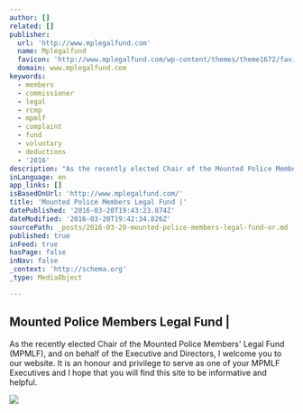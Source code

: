 ```yaml
---
author: []
related: []
publisher:
  url: 'http://www.mplegalfund.com'
  name: Mplegalfund
  favicon: 'http://www.mplegalfund.com/wp-content/themes/theme1672/favicon.ico'
  domain: www.mplegalfund.com
keywords:
  - members
  - commissioner
  - legal
  - rcmp
  - mpmlf
  - complaint
  - fund
  - voluntary
  - deductions
  - '2016'
description: "As the recently elected Chair of the Mounted Police Members' Legal Fund (MPMLF), and on behalf of the Executive and Directors, I welcome you to our website. It is an honour and privilege to serve as one of your MPMLF Executives and I hope that you will find this site to be informative and helpful."
inLanguage: en
app_links: []
isBasedOnUrl: 'http://www.mplegalfund.com/'
title: 'Mounted Police Members Legal Fund |'
datePublished: '2016-03-20T19:43:23.874Z'
dateModified: '2016-03-20T19:42:34.826Z'
sourcePath: _posts/2016-03-20-mounted-police-members-legal-fund-or.md
published: true
inFeed: true
hasPage: false
inNav: false
_context: 'http://schema.org'
_type: MediaObject

---
```

<article style=""><h1>Mounted Police Members Legal Fund |</h1><p>As the recently elected Chair of the Mounted Police Members' Legal Fund (MPMLF), and on behalf of the Executive and Directors, I welcome you to our website. It is an honour and privilege to serve as one of your MPMLF Executives and I hope that you will find this site to be informative and helpful.</p><img src="http://www.mplegalfund.com/wp-content/uploads/2015/06/fall_2015-100x120.jpg" /></article>
